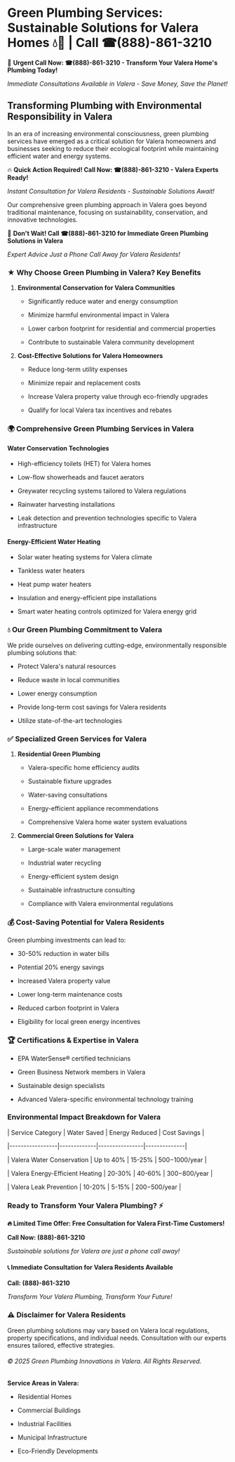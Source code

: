 # Green Plumbing Services: Sustainable Solutions for Valera Homes 💧🌿 | Call ☎(888)-861-3210

🚨 **Urgent Call Now: ☎(888)-861-3210 - Transform Your Valera Home's Plumbing Today!**
*Immediate Consultations Available in Valera - Save Money, Save the Planet!*

## Transforming Plumbing with Environmental Responsibility in Valera

In an era of increasing environmental consciousness, green plumbing services have emerged as a critical solution for Valera homeowners and businesses seeking to reduce their ecological footprint while maintaining efficient water and energy systems. 

🔥 **Quick Action Required! Call Now: ☎(888)-861-3210 - Valera Experts Ready!**
*Instant Consultation for Valera Residents - Sustainable Solutions Await!*

Our comprehensive green plumbing approach in Valera goes beyond traditional maintenance, focusing on sustainability, conservation, and innovative technologies.

🚨 **Don't Wait! Call ☎(888)-861-3210 for Immediate Green Plumbing Solutions in Valera**
*Expert Advice Just a Phone Call Away for Valera Residents!*

### ★ Why Choose Green Plumbing in Valera? Key Benefits

1. **Environmental Conservation for Valera Communities** 
   - Significantly reduce water and energy consumption
   - Minimize harmful environmental impact in Valera
   - Lower carbon footprint for residential and commercial properties
   - Contribute to sustainable Valera community development

2. **Cost-Effective Solutions for Valera Homeowners** 
   - Reduce long-term utility expenses
   - Minimize repair and replacement costs
   - Increase Valera property value through eco-friendly upgrades
   - Qualify for local Valera tax incentives and rebates

### 🌍 Comprehensive Green Plumbing Services in Valera

#### Water Conservation Technologies
- High-efficiency toilets (HET) for Valera homes
- Low-flow showerheads and faucet aerators
- Greywater recycling systems tailored to Valera regulations
- Rainwater harvesting installations
- Leak detection and prevention technologies specific to Valera infrastructure

#### Energy-Efficient Water Heating
- Solar water heating systems for Valera climate
- Tankless water heaters
- Heat pump water heaters
- Insulation and energy-efficient pipe installations
- Smart water heating controls optimized for Valera energy grid

### 💧 Our Green Plumbing Commitment to Valera

We pride ourselves on delivering cutting-edge, environmentally responsible plumbing solutions that:
- Protect Valera's natural resources
- Reduce waste in local communities
- Lower energy consumption
- Provide long-term cost savings for Valera residents
- Utilize state-of-the-art technologies

### ✅ Specialized Green Services for Valera

1. **Residential Green Plumbing**
   - Valera-specific home efficiency audits
   - Sustainable fixture upgrades
   - Water-saving consultations
   - Energy-efficient appliance recommendations
   - Comprehensive Valera home water system evaluations

2. **Commercial Green Solutions for Valera**
   - Large-scale water management
   - Industrial water recycling
   - Energy-efficient system design
   - Sustainable infrastructure consulting
   - Compliance with Valera environmental regulations

### 💰 Cost-Saving Potential for Valera Residents

Green plumbing investments can lead to:
- 30-50% reduction in water bills
- Potential 20% energy savings
- Increased Valera property value
- Lower long-term maintenance costs
- Reduced carbon footprint in Valera
- Eligibility for local green energy incentives

### 🏆 Certifications & Expertise in Valera

- EPA WaterSense® certified technicians
- Green Business Network members in Valera
- Sustainable design specialists
- Advanced Valera-specific environmental technology training

### Environmental Impact Breakdown for Valera

| Service Category | Water Saved | Energy Reduced | Cost Savings |
|-----------------|-------------|----------------|--------------|
| Valera Water Conservation | Up to 40% | 15-25% | $500-$1000/year |
| Valera Energy-Efficient Heating | 20-30% | 40-60% | $300-$800/year |
| Valera Leak Prevention | 10-20% | 5-15% | $200-$500/year |

### Ready to Transform Your Valera Plumbing? ⚡

**🔥 Limited Time Offer: Free Consultation for Valera First-Time Customers!**

**Call Now: (888)-861-3210**
*Sustainable solutions for Valera are just a phone call away!*

#### 📞 Immediate Consultation for Valera Residents Available

**Call: (888)-861-3210**
*Transform Your Valera Plumbing, Transform Your Future!*

### ⚠️ Disclaimer for Valera Residents

Green plumbing solutions may vary based on Valera local regulations, property specifications, and individual needs. Consultation with our experts ensures tailored, effective strategies.

###### © 2025 Green Plumbing Innovations in Valera. All Rights Reserved.

**Service Areas in Valera:** 
- Residential Homes
- Commercial Buildings
- Industrial Facilities
- Municipal Infrastructure
- Eco-Friendly Developments